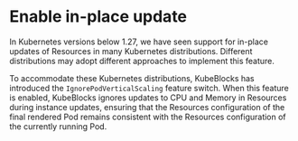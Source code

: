 # Enable in-place update
In Kubernetes versions below 1.27, we have seen support for in-place updates of Resources in many Kubernetes distributions. Different distributions may adopt different approaches to implement this feature.

To accommodate these Kubernetes distributions, KubeBlocks has introduced the `IgnorePodVerticalScaling` feature switch. When this feature is enabled, KubeBlocks ignores updates to CPU and Memory in Resources during instance updates, ensuring that the Resources configuration of the final rendered Pod remains consistent with the Resources configuration of the currently running Pod.

